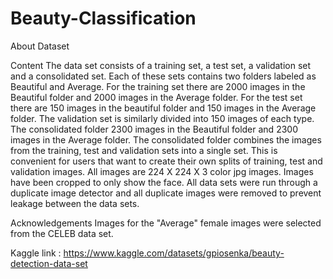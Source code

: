 # Beauty-Classification

About Dataset

Content
The data set consists of a training set, a test set, a validation set and a consolidated set. Each of these sets contains two folders labeled as Beautiful and Average. For the training set there are 2000 images in the Beautiful folder and 2000 images in the Average folder. For the test set there are 150 images in the beautiful folder and 150 images in the Average folder. The validation set is similarly divided into 150 images of each type. The consolidated folder 2300 images in the Beautiful folder and 2300 images in the Average folder. The consolidated folder combines the images from the training, test and validation sets into a single set. This is convenient for users that want to create their own splits of training, test and validation images.
All images are 224 X 224 X 3 color jpg images. Images have been cropped to only show the face. All data sets were run through a duplicate image detector and all duplicate images were removed to prevent leakage between the data sets.

Acknowledgements
Images for the "Average" female images were selected from the CELEB data set.

Kaggle link : https://www.kaggle.com/datasets/gpiosenka/beauty-detection-data-set 
